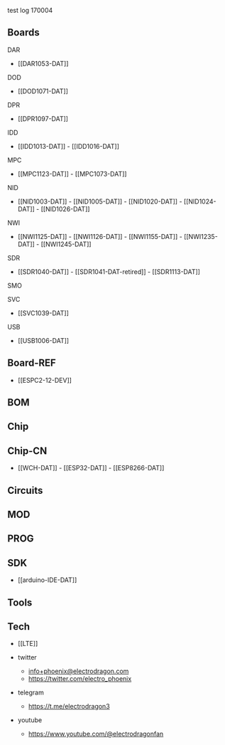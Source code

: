 

test log 170004

## Boards 

DAR
- [[DAR1053-DAT]]

DOD
- [[DOD1071-DAT]]

DPR
- [[DPR1097-DAT]]

IDD
- [[IDD1013-DAT]] - [[IDD1016-DAT]]

MPC
- [[MPC1123-DAT]] - [[MPC1073-DAT]]

NID
- [[NID1003-DAT]] - [[NID1005-DAT]] - [[NID1020-DAT]] - [[NID1024-DAT]] - [[NID1026-DAT]]

NWI
- [[NWI1125-DAT]] - [[NWI1126-DAT]] - [[NWI1155-DAT]] - [[NWI1235-DAT]] - [[NWI1245-DAT]] 

SDR
- [[SDR1040-DAT]] - [[SDR1041-DAT-retired]] - [[SDR1113-DAT]]

SMO

SVC
- [[SVC1039-DAT]]


USB
- [[USB1006-DAT]]

## Board-REF
- [[ESPC2-12-DEV]]


## BOM

## Chip 

## Chip-CN
- [[WCH-DAT]] - [[ESP32-DAT]] - [[ESP8266-DAT]]


## Circuits 

## MOD

## PROG

## SDK
- [[arduino-IDE-DAT]]
## Tools


## Tech
- [[LTE]]

- twitter
    - info+phoenix@electrodragon.com
    - https://twitter.com/electro_phoenix
- telegram
    - https://t.me/electrodragon3
- youtube 
    - https://www.youtube.com/@electrodragonfan

